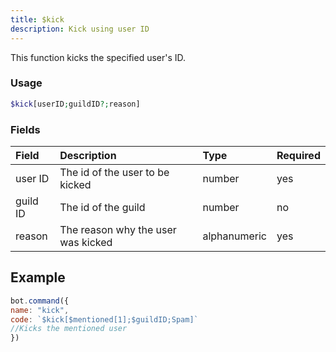 ```yaml
---
title: $kick
description: Kick using user ID
---
```


This function kicks the specified user's ID.

### Usage
```php
$kick[userID;guildID?;reason]
```
### Fields

| Field | Description | Type | Required |
| :--- | :--- | :--- | :--- |
| user ID | The id of the user to be kicked | number | yes |
| guild ID | The id of the guild | number | no |
| reason | The reason why the user was kicked | alphanumeric | yes |

## Example
```javascript
bot.command({
name: "kick", 
code: `$kick[$mentioned[1];$guildID;Spam]`
//Kicks the mentioned user
})
```

